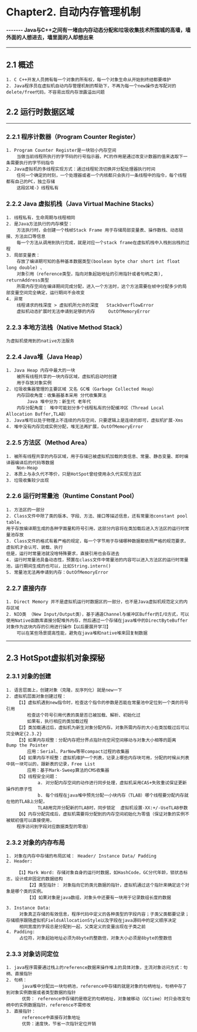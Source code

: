 # Chapter2. 自动内存管理机制

#### ------- Java与C++之间有一堵由内存动态分配和垃圾收集技术所围城的高墙，墙外面的人想进去，墙里面的人却想出来

----

## 2.1 概述  

	1. C C++开发人员拥有每一个对象的所有权，每一个对象生命从开始到终结都要维护 
	2. Java程序员在虚拟机自动内存管理机制的帮助下，不再为每一个new操作去写配对的delete/free代码，不容易出现内存泄露溢出问题
	
## 2.2 运行时数据区域 
----
### 2.2.1 程序计数器（Program Counter Register）

	1. Program Counter Register是一块较小内存空间  
		当做当前线程所执行的字节码的行号指示器，PC的作用是通过改变计数器的值来选取下一条需要执行的字节码指令  
	2. Java虚拟机的多线程实现方式：通过线程轮流切换并分配处理器执行时间  
		任何一个确定的时刻，一个处理器或者一个内核都只会执行一条线程中的指令，每个线程都有自己的PC，独立存储  
		这段区域-》线程私有  

### 2.2.2 Java 虚拟机栈（Java Virtual Machine Stacks）

	1. 线程私有，生命周期与线程相同  
	2. 是Java方法执行的内存模型：  
		方法执行时，会创建一个栈帧Stack Frame 用于存储局部变量表、操作数栈、动态链接、方法出口等信息  
		每一个方法从调用到执行完成，就是对应一个stack frame在虚拟机栈中入栈到出栈的过程  
	3. 局部变量表：  
		存放了编译期可知的各种基本数据类型(boolean byte char short int float long double) 、
		对象引用（reference类型，指向对象起始地址的引用指针或者句柄之类), returnAddress类型  
		所需内存空间在编译期间完成分配，进入一个方法时，这个方法需要在帧中分配多少的局部变量空间完全确定，运行期间不会改变  
	4. 异常  
		线程请求的栈深度 > 虚拟机所允许的深度   StackOverflowError  
		虚拟机动态扩展时无法申请到足够的内存	   OutOfMemoryError  

### 2.2.3 本地方法栈（Native Method Stack） 

	为虚拟机使用到的native方法服务  
	
### 2.2.4 Java堆（Java Heap）

	1. Java Heap 内存中最大的一块  
		被所有线程共享的一块内存区域，虚拟机启动时创建  
		用于存放对象实例  
	2. 垃圾收集器管理的主要区域 又名 GC堆（Garbage Collected Heap）  
		内存回收角度：收集器基本采用 分代收集算法  
			Java 堆中分为：新生代 老年代  
		内存分配角度： 堆中可能划分多个线程私有的分配缓冲区（Thread Local Allocation Buffer,TLAB）  
	3. Java堆可以处于物理上不连续的内存空间，只要逻辑上是连续的即可，虚拟机扩展-Xms  
	4. 堆中没有内存完成实例分配，堆无法再扩展，OutOfMemoryError  
	
### 2.2.5 方法区（Method Area）

	1. 被所有线程共享的内存区域，用于存储已被虚拟机加载的类信息、常量、静态变量、即时编译器编译后的代码等数据  
		Non-Heap  
	2. 本质上与永久代不等价，只是HotSpot曾经使用永久代实现方法区  
	3. 垃圾收集较少出现  
	
### 2.2.6 运行时常量池（Runtime Constant Pool）

	1. 方法区的一部分  
	2. Class文件中除了类的版本、字段、方法、接口等描述信息，还有常量池constant pool table，  
	用于存放编译期生成的各种字面量和符号引用，这部分内容将在类加载后进入方法区的运行时常量池存放  
	3. Class文件的格式有着严格的规定，每一个字节用于存储哪种数据都依照严格的规范要求，虚拟机才会认可、装载、执行  
	但是，运行时常量池就没啥特殊要求，直接引用也会存进去  
	4. 运行时常量池具备动态性，预置在class文件中常量池的内容可以进入方法区的运行时常量池，运行期间生成的也可以，比如String.intern()  
	5. 常量池无法再申请到内存：OutOfMemoryError  
	
### 2.2.7 直接内存

	1. Direct Memory 并不是虚拟机运行时数据区的一部分，也不是Java虚拟机规范定义的内存区域  
	2. NIO类 （New Input/Output类），基于通道Channel与缓冲区Buffer的I/O方式，可以使用Native函数库直接分配堆外内存，然后通过一个存储在java堆中的DirectByteBuffer对象作为这块内存的引用进行操作【以后要展开学习】  
	    可以在某些场景提高性能，避免在java堆和native堆来回复制数据  
	    
	    
----

## 2.3 HotSpot虚拟机对象探秘

### 2.3.1 对象的创建

	1. 语言层面上，创建对象（克隆，反序列化）就是new一下  
	2. 虚拟机层面对象创建过程：  
		【1】虚拟机遇到new指令时，检查这个指令的参数是否能在常量池中定位到一个类的符号引用  
			检查这个符号引用代表的类是否已被加载、解析、初始化过  
			如果有，执行相应的类加载过程  
		【2】类加载通过后，虚拟机为新生对象分配内存。对象所需内存的大小在类加载过后可以完全确定{2.3.2}  
		【3】如果内存规整：分配内存把分界点指针向空闲空间移动与对象大小相等的距离  Bump the Pointer  
			应用：Serial、ParNew等带compact过程的收集器  
		【4】如果内存不规整：虚拟机维护一个列表，记录上哪些内存块可用，分配的时候从列表中挑一块可以的，跟新表的记录，Free List  
			应用：基于Mark-Sweep算法的CMS收集器  
		【5】线程安全问题：  
				a. 对分配内存空间的动作进行同步处理，虚拟机采用CAS+失败重试保证更新操作的原子性  
				b. 每个线程在java堆中预先分配一小块内存（TLAB）哪个线程要分配内存就在他的TLAB上分配，  
				TLAB用完并分配新的TLAB时，同步锁定  虚拟机设置-XX:+/-UseTLAB参数  
		【6】内存分配完成后，虚拟机需要将分配到的内存空间初始化为零值（保证对象的实例不被赋初值可以直接使用，  
		程序访问到字段对应数据类型的零值）  
		
### 2.3.2 对象的内存布局  

	1. 对象在内存中存储的布局区域： Header/ Instance Data/ Padding    
	2. Header:  
	
		【1】Mark Word: 存储对象自身的运行时数据，如HashCode，GC分代年龄，锁状态标志，设计成非固定的数据结构  
	        【2】类型指针： 对象指向它的类元数据的指针，虚拟机通过这个指针来确定这个对象是哪个类的实例。  
	        【3】如果对象是java数组，对象头中还要有一块用于记录数组长度的数据  
	
	3. Instance Data:  
		 对象真正存储的有效信息，程序代码中定义的各种类型的字段内容；子类父类都要记录；存储顺序跟随虚拟机FieldsAllocationStyle以及字段在java源码中的定义顺序决定  
		 相同宽度的字段总是分配到一起，父类定义的变量出现在子类之前  
	4. Padding:  
		 占位符，对象起始地址必须为8byte的整数倍，对象大小必须是8byte的整数倍
		 
### 2.3.3 对象访问定位  

	1. java程序需要通过栈上的reference数据来操作堆上的具体对象，主流对象访问方式：句柄、直接指针  
	2. 句柄：	
		  java堆中分配出一块句柄池，reference中存储的就是对象的句柄地址，句柄中存了到对象实例数据或者类型数据的指针  
		  优势： reference中存储的是稳定的句柄地址，对象被移动（GCtime）时只会改变句柄中的实例数据指针，reference不需修改  
	3. 直接指针：  
		  reference中直接存对象地址  
		  优势：速度快，节省一次指针定位开销  
	
	
		
				
	








